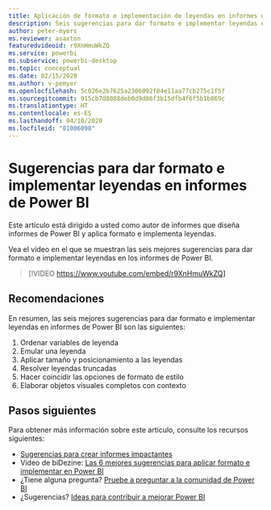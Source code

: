 ```yaml
---
title: Aplicación de formato e implementación de leyendas en informes de Power BI
description: Seis sugerencias para dar formato e implementar leyendas en objetos visuales de informes de Power BI, en Power BI Desktop o el servicio Power BI.
author: peter-myers
ms.reviewer: asaxton
featuredvideoid: r9XnHmuWkZQ
ms.service: powerbi
ms.subservice: powerbi-desktop
ms.topic: conceptual
ms.date: 02/15/2020
ms.author: v-pemyer
ms.openlocfilehash: 5c026e2b7625a2306092f04e11aa77cb275c1f5f
ms.sourcegitcommit: 915cb7d8088deb0d9d86f3b15dfb4f6f5b1b869c
ms.translationtype: HT
ms.contentlocale: es-ES
ms.lasthandoff: 04/10/2020
ms.locfileid: "81006098"
---
```

# <a name="tips-to-format-and-implement-legends-in-power-bi-reports"></a>Sugerencias para dar formato e implementar leyendas en informes de Power BI

Este artículo está dirigido a usted como autor de informes que diseña informes de Power BI y aplica formato e implementa leyendas.

Vea el vídeo en el que se muestran las seis mejores sugerencias para dar formato e implementar leyendas en los informes de Power BI.

> [!VIDEO https://www.youtube.com/embed/r9XnHmuWkZQ]

## <a name="tips"></a>Recomendaciones

En resumen, las seis mejores sugerencias para dar formato e implementar leyendas en informes de Power BI son las siguientes:

1. Ordenar variables de leyenda
1. Emular una leyenda
1. Aplicar tamaño y posicionamiento a las leyendas
1. Resolver leyendas truncadas
1. Hacer coincidir las opciones de formato de estilo
1. Elaborar objetos visuales completos con contexto

## <a name="next-steps"></a>Pasos siguientes

Para obtener más información sobre este artículo, consulte los recursos siguientes:

- [Sugerencias para crear informes impactantes](../power-bi-reports-tips-and-tricks-for-creating.md)
- Vídeo de biDezine: [Las 6 mejores sugerencias para aplicar formato e implementar en Power BI](https://www.youtube.com/watch?v=r9XnHmuWkZQ)
- ¿Tiene alguna pregunta? [Pruebe a preguntar a la comunidad de Power BI](https://community.powerbi.com/)
- ¿Sugerencias? [Ideas para contribuir a mejorar Power BI](https://ideas.powerbi.com)
